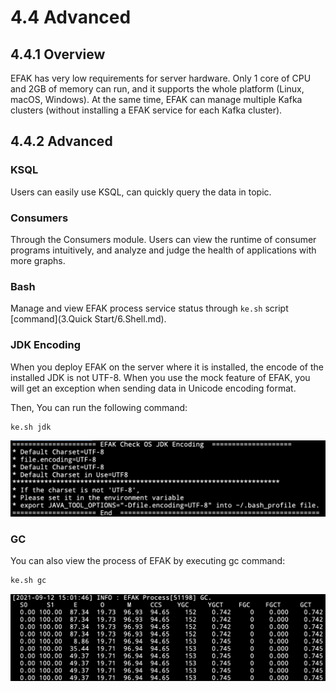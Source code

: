 # 4.4 Advanced

## 4.4.1 Overview
EFAK has very low requirements for server hardware. Only 1 core of CPU and 2GB of memory can run, and it supports the whole platform (Linux, macOS, Windows). At the same time, EFAK can manage multiple Kafka clusters (without installing a EFAK service for each Kafka cluster).

## 4.4.2 Advanced
### KSQL
Users can easily use KSQL, can quickly query the data in topic.

### Consumers
Through the Consumers module. Users can view the runtime of consumer programs intuitively, and analyze and judge the health of applications with more graphs.

### Bash
Manage and view EFAK process service status through `ke.sh` script [command](3.Quick Start/6.Shell.md).

### JDK Encoding
When you deploy EFAK on the server where it is installed, the encode of the installed JDK is not UTF-8. When you use the mock feature of EFAK, you will get an exception when sending data in Unicode encoding format.

Then, You can run the following command:
```bash
ke.sh jdk
```

![jdk](../res/qs/arch/ke_jdk.png)

### GC
You can also view the process of EFAK by executing gc command:
```bash
ke.sh gc
```

![ke_gc](../res/qs/arch/ke_gc.png)
